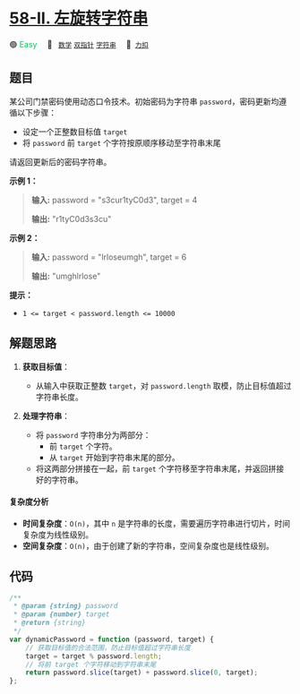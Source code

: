 # [58-II. 左旋转字符串](https://2xiao.github.io/leetcode-js/offer/jz_offer_58_2.html)

🟢 <font color=#15bd66>Easy</font>&emsp; 🔖&ensp; [`数学`](/tag/math.md) [`双指针`](/tag/two-pointers.md) [`字符串`](/tag/string.md)&emsp; 🔗&ensp;[`力扣`](https://leetcode.cn/problems/zuo-xuan-zhuan-zi-fu-chuan-lcof)

## 题目

某公司门禁密码使用动态口令技术。初始密码为字符串 `password`，密码更新均遵循以下步骤：

- 设定一个正整数目标值 `target`
- 将 `password` 前 `target` 个字符按原顺序移动至字符串末尾

请返回更新后的密码字符串。

**示例 1：**

> **输入:** password = "s3cur1tyC0d3", target = 4
>
> **输出:** "r1tyC0d3s3cu"

**示例 2：**

> **输入:** password = "lrloseumgh", target = 6
>
> **输出:** "umghlrlose"

**提示：**

- `1 <= target < password.length <= 10000`

## 解题思路

1. **获取目标值**：

   - 从输入中获取正整数 `target`，对 `password.length` 取模，防止目标值超过字符串长度。

2. **处理字符串**：

   - 将 `password` 字符串分为两部分：
     - 前 `target` 个字符。
     - 从 `target` 开始到字符串末尾的部分。
   - 将这两部分拼接在一起，前 `target` 个字符移至字符串末尾，并返回拼接好的字符串。

#### 复杂度分析

- **时间复杂度**：`O(n)`，其中 `n` 是字符串的长度，需要遍历字符串进行切片，时间复杂度为线性级别。
- **空间复杂度**：`O(n)`，由于创建了新的字符串，空间复杂度也是线性级别。

## 代码

```javascript
/**
 * @param {string} password
 * @param {number} target
 * @return {string}
 */
var dynamicPassword = function (password, target) {
	// 获取目标值的合法范围，防止目标值超过字符串长度
	target = target % password.length;
	// 将前 target 个字符移动到字符串末尾
	return password.slice(target) + password.slice(0, target);
};
```
